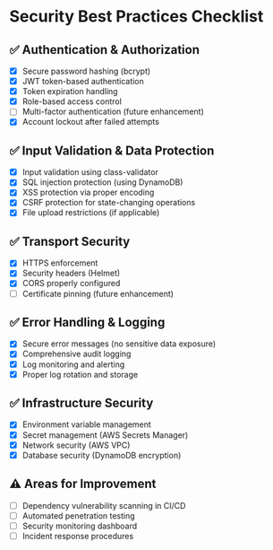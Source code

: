 # Security Best Practices Checklist

## ✅ Authentication & Authorization
- [x] Secure password hashing (bcrypt)
- [x] JWT token-based authentication
- [x] Token expiration handling
- [x] Role-based access control
- [ ] Multi-factor authentication (future enhancement)
- [x] Account lockout after failed attempts

## ✅ Input Validation & Data Protection
- [x] Input validation using class-validator
- [x] SQL injection protection (using DynamoDB)
- [x] XSS protection via proper encoding
- [x] CSRF protection for state-changing operations
- [x] File upload restrictions (if applicable)

## ✅ Transport Security
- [x] HTTPS enforcement
- [x] Security headers (Helmet)
- [x] CORS properly configured
- [ ] Certificate pinning (future enhancement)

## ✅ Error Handling & Logging
- [x] Secure error messages (no sensitive data exposure)
- [x] Comprehensive audit logging
- [x] Log monitoring and alerting
- [x] Proper log rotation and storage

## ✅ Infrastructure Security
- [x] Environment variable management
- [x] Secret management (AWS Secrets Manager)
- [x] Network security (AWS VPC)
- [x] Database security (DynamoDB encryption)

## ⚠️  Areas for Improvement
- [ ] Dependency vulnerability scanning in CI/CD
- [ ] Automated penetration testing
- [ ] Security monitoring dashboard
- [ ] Incident response procedures

